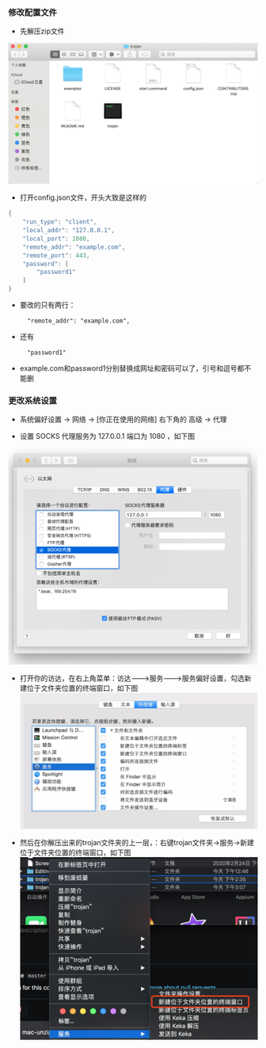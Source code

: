 ### 修改配置文件
- 先解压zip文件  

![avatar](../res/mac-unzip.png)
- 打开config.json文件，开头大致是这样的

```java
{
    "run_type": "client",
    "local_addr": "127.0.0.1",
    "local_port": 1080,
    "remote_addr": "example.com",
    "remote_port": 443,
    "password": [
        "password1"
    ]
}
```
- 要改的只有两行：      
        
        "remote_addr": "example.com",
- 还有        

        "password1"
- example.com和password1分别替换成网址和密码可以了，引号和逗号都不能删        

### 更改系统设置  
- 系统偏好设置 -> 网络 -> [你正在使用的网络] 右下角的 高级 -> 代理


- 设置 SOCKS 代理服务为 127.0.0.1 端口为 1080 ，如下图

![avatar](../res/mac-setting.png)

- 打开你的访达，在右上角菜单：访达--->服务--->服务偏好设置，勾选新建位于文件夹位置的终端窗口，如下图
![avatar](../res/mac-terminal.png)

- 然后在你解压出来的trojan文件夹的上一层，：右键trojan文件夹->服务->新建位于文件夹位置的终端窗口，如下图
![avatar](../res/mac-terminal1.png)




